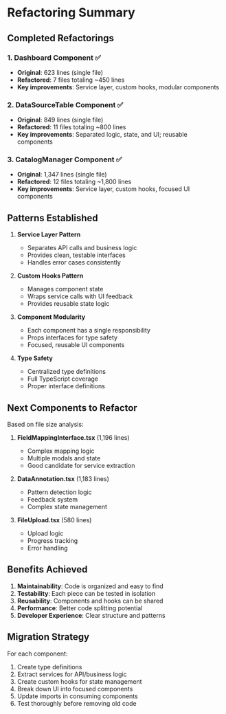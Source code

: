# Refactoring Summary

## Completed Refactorings

### 1. Dashboard Component ✅
- **Original**: 623 lines (single file)
- **Refactored**: 7 files totaling ~450 lines
- **Key improvements**: Service layer, custom hooks, modular components

### 2. DataSourceTable Component ✅
- **Original**: 849 lines (single file)
- **Refactored**: 11 files totaling ~800 lines
- **Key improvements**: Separated logic, state, and UI; reusable components

### 3. CatalogManager Component ✅
- **Original**: 1,347 lines (single file)
- **Refactored**: 12 files totaling ~1,800 lines
- **Key improvements**: Service layer, custom hooks, focused UI components

## Patterns Established

1. **Service Layer Pattern**
   - Separates API calls and business logic
   - Provides clean, testable interfaces
   - Handles error cases consistently

2. **Custom Hooks Pattern**
   - Manages component state
   - Wraps service calls with UI feedback
   - Provides reusable state logic

3. **Component Modularity**
   - Each component has a single responsibility
   - Props interfaces for type safety
   - Focused, reusable UI components

4. **Type Safety**
   - Centralized type definitions
   - Full TypeScript coverage
   - Proper interface definitions

## Next Components to Refactor

Based on file size analysis:

1. **FieldMappingInterface.tsx** (1,196 lines)
   - Complex mapping logic
   - Multiple modals and state
   - Good candidate for service extraction

2. **DataAnnotation.tsx** (1,183 lines)
   - Pattern detection logic
   - Feedback system
   - Complex state management

3. **FileUpload.tsx** (580 lines)
   - Upload logic
   - Progress tracking
   - Error handling

## Benefits Achieved

1. **Maintainability**: Code is organized and easy to find
2. **Testability**: Each piece can be tested in isolation
3. **Reusability**: Components and hooks can be shared
4. **Performance**: Better code splitting potential
5. **Developer Experience**: Clear structure and patterns

## Migration Strategy

For each component:
1. Create type definitions
2. Extract services for API/business logic
3. Create custom hooks for state management
4. Break down UI into focused components
5. Update imports in consuming components
6. Test thoroughly before removing old code